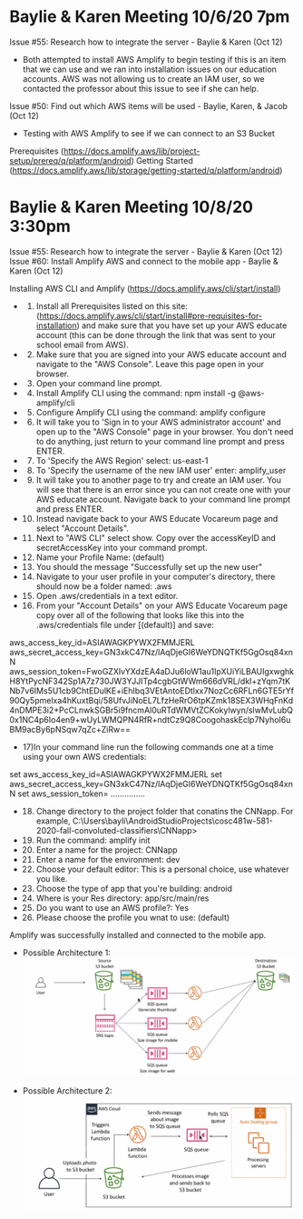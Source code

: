 # Baylie & Karen Meeting 10/6/20 7pm

Issue #55: Research how to integrate the server - Baylie & Karen (Oct 12)

- Both attempted to install AWS Amplify to begin testing if this is an item that we can use and we ran into installation issues on our  education accounts. AWS was not allowing us to create an IAM user, so we contacted the professor about this issue to see if she can help.


Issue #50: Find out which AWS items will be used - Baylie, Karen, & Jacob (Oct 12)

- Testing with AWS Amplify to see if we can connect to an S3 Bucket

Prerequisites
  (https://docs.amplify.aws/lib/project-setup/prereq/q/platform/android)
Getting Started
  (https://docs.amplify.aws/lib/storage/getting-started/q/platform/android)
  
  
# Baylie & Karen Meeting 10/8/20 3:30pm
  
  
Issue #55: Research how to integrate the server - Baylie & Karen (Oct 12)
Issue #60: Install Amplify AWS and connect to the mobile app - Baylie & Karen (Oct 12)

Installing AWS CLI and Amplify (https://docs.amplify.aws/cli/start/install)
  
- 1) Install all Prerequisites listed on this site: (https://docs.amplify.aws/cli/start/install#pre-requisites-for-installation) and make sure that you have set up your AWS educate account (this can be done through the link that was sent to your school email from AWS).
- 2) Make sure that you are signed into your AWS educate account and navigate to the "AWS Console". Leave this page open in your browser.
- 3) Open your command line prompt.
- 4) Install Amplify CLI using the command: npm install -g @aws-amplify/cli
- 5) Configure Amplify CLI using the command: amplify configure
- 6) It will take you to 'Sign in to your AWS administrator account' and open up to the "AWS Console" page in your browser. You don't need to do anything, just return to your command line prompt and press ENTER.
- 7) To 'Specify the AWS Region' select: us-east-1
- 8) To 'Specify the username of the new IAM user' enter: amplify_user
- 9) It will take you to another page to try and create an IAM user. You will see that there is an error since you can not create one with your AWS educate account. Navigate back to your command line prompt and press ENTER.
- 10) Instead navigate back to your AWS Educate Vocareum page and select "Account Details". 
- 11) Next to "AWS CLI" select show. Copy over the accessKeyID and secretAccessKey into your command prompt. 
- 12) Name your Profile Name: (default)
- 13) You should the message "Successfully set up the new user"
- 14) Navigate to your user profile in your computer's directory, there should now be a folder named: .aws
- 15) Open .aws/credentials in a text editor.
- 16) From your "Account Details" on your AWS Educate Vocareum page copy over all of the following that looks like this into the .aws/credentials file under [(default)] and save:

aws_access_key_id=ASIAWAGKPYWX2FMMJERL
aws_secret_access_key=GN3xkC47Nz/lAqDjeGI6WeYDNQTKf5GgOsq84xnN aws_session_token=FwoGZXIvYXdzEA4aDJu6loW1au1IpXUiYiLBAUIgxwghkH8YtPycNF342Sp1A7z730JW3YJJITp4cgbGtWWm666dVRL/dkI+zYqm7tKNb7v6IMs5U1cb9ChtEDulKE+iEhIbq3VEtAntoEDtlxx7NozCc6RFLn6GTE5rYf90Qy5pmelxa4hKuxtBqi/58UfvJiNoEL7LfzHeRrO6tpKZmk18SEX3WHqFnKd4nDMPE3i2+PcCLnwkSGBr5i9fncmAl0uRTdWMVtZCKokylwyn/slwMvLubQ0x1NC4p6Io4en9+wUyLWMQPN4RfR+ndtCz9Q8CoogohaskEclp7NyhoI6uBM9acBy6pNSqw7qZc+ZiRw==

 
- 17)In your command line run the following commands one at a time using your own AWS credentials:

set aws_access_key_id=ASIAWAGKPYWX2FMMJERL
set aws_secret_access_key=GN3xkC47Nz/lAqDjeGI6WeYDNQTKf5GgOsq84xnN 
set aws_session_token= ...............

- 18) Change directory to the project folder that conatins the CNNapp. For example, C:\Users\bayli\AndroidStudioProjects\cosc481w-581-2020-fall-convoluted-classifiers\CNNapp>

- 19) Run the command: amplify init
- 20) Enter a name for the project: CNNapp
- 21) Enter a name for the environment: dev
- 22) Choose your default editor: This is a personal choice, use whatever you like.
- 23) Choose the type of app that you're building: android
- 24) Where is your Res directory: app/src/main/res
- 25) Do you want to use an AWS profile?: Yes
- 26) Please choose the profile you wnat to use: (default)

  
Amplify was successfully installed and connected to the mobile app.  
  

- Possible Architecture 1:
![1](arch1.png)

- Possible Architecture 2: 
![2](arch2.png)

